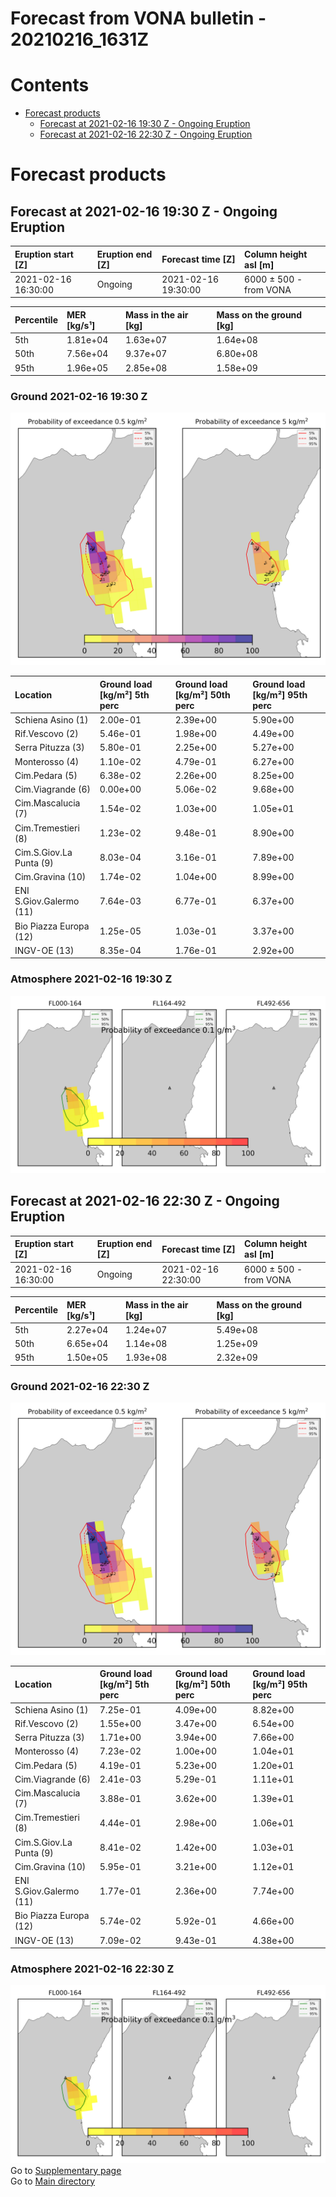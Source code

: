 
Forecast from VONA bulletin - 20210216_1631Z
============================================

Contents
========

* [Forecast products](#forecast-products)
	* [Forecast at 2021-02-16 19:30 Z - Ongoing Eruption](#forecast-at-2021-02-16-1930-z---ongoing-eruption)
	* [Forecast at 2021-02-16 22:30 Z - Ongoing Eruption](#forecast-at-2021-02-16-2230-z---ongoing-eruption)

# Forecast products

## Forecast at 2021-02-16 19:30 Z - Ongoing Eruption
  

|Eruption start [Z]|Eruption end [Z]|Forecast time [Z]|Column height asl [m]|
| :--- | :--- | :--- | :--- |
|2021-02-16 16:30:00|Ongoing|2021-02-16 19:30:00|6000 ± 500 - from VONA|
  
  

|Percentile|MER [kg/s¹]|Mass in the air [kg]|Mass on the ground [kg]|
| :--- | :--- | :--- | :--- |
|5th|1.81e+04|1.63e+07|1.64e+08|
|50th|7.56e+04|9.37e+07|6.80e+08|
|95th|1.96e+05|2.85e+08|1.58e+09|
  

### Ground 2021-02-16 19:30 Z
  
![](./figures/probability_grd_2021_02_16_1930_scenario_1_1.png)  
  
  
  
  
  
  
  
  
  
  
  
  

|Location|Ground load [kg/m²] 5th perc|Ground load [kg/m²] 50th perc|Ground load [kg/m²] 95th perc|
| :--- | :--- | :--- | :--- |
|Schiena Asino (1)|2.00e-01|2.39e+00|5.90e+00|
|Rif.Vescovo (2)|5.46e-01|1.98e+00|4.49e+00|
|Serra Pituzza (3)|5.80e-01|2.25e+00|5.27e+00|
|Monterosso (4)|1.10e-02|4.79e-01|6.27e+00|
|Cim.Pedara (5)|6.38e-02|2.26e+00|8.25e+00|
|Cim.Viagrande (6)|0.00e+00|5.06e-02|9.68e+00|
|Cim.Mascalucia (7)|1.54e-02|1.03e+00|1.05e+01|
|Cim.Tremestieri (8)|1.23e-02|9.48e-01|8.90e+00|
|Cim.S.Giov.La Punta (9)|8.03e-04|3.16e-01|7.89e+00|
|Cim.Gravina (10)|1.74e-02|1.04e+00|8.99e+00|
|ENI S.Giov.Galermo (11)|7.64e-03|6.77e-01|6.37e+00|
|Bio Piazza Europa (12)|1.25e-05|1.03e-01|3.37e+00|
|INGV-OE (13)|8.35e-04|1.76e-01|2.92e+00|
  

### Atmosphere 2021-02-16 19:30 Z
  
![](./figures/probability_air_2021_02_16_1930_scenario_1_conclev_1_1.png)
## Forecast at 2021-02-16 22:30 Z - Ongoing Eruption
  

|Eruption start [Z]|Eruption end [Z]|Forecast time [Z]|Column height asl [m]|
| :--- | :--- | :--- | :--- |
|2021-02-16 16:30:00|Ongoing|2021-02-16 22:30:00|6000 ± 500 - from VONA|
  
  

|Percentile|MER [kg/s¹]|Mass in the air [kg]|Mass on the ground [kg]|
| :--- | :--- | :--- | :--- |
|5th|2.27e+04|1.24e+07|5.49e+08|
|50th|6.65e+04|1.14e+08|1.25e+09|
|95th|1.50e+05|1.93e+08|2.32e+09|
  

### Ground 2021-02-16 22:30 Z
  
![](./figures/probability_grd_2021_02_16_2230_scenario_1_2.png)  
  
  
  
  
  
  
  
  
  
  
  
  

|Location|Ground load [kg/m²] 5th perc|Ground load [kg/m²] 50th perc|Ground load [kg/m²] 95th perc|
| :--- | :--- | :--- | :--- |
|Schiena Asino (1)|7.25e-01|4.09e+00|8.82e+00|
|Rif.Vescovo (2)|1.55e+00|3.47e+00|6.54e+00|
|Serra Pituzza (3)|1.71e+00|3.94e+00|7.66e+00|
|Monterosso (4)|7.23e-02|1.00e+00|1.04e+01|
|Cim.Pedara (5)|4.19e-01|5.23e+00|1.20e+01|
|Cim.Viagrande (6)|2.41e-03|5.29e-01|1.11e+01|
|Cim.Mascalucia (7)|3.88e-01|3.62e+00|1.39e+01|
|Cim.Tremestieri (8)|4.44e-01|2.98e+00|1.06e+01|
|Cim.S.Giov.La Punta (9)|8.41e-02|1.42e+00|1.03e+01|
|Cim.Gravina (10)|5.95e-01|3.21e+00|1.12e+01|
|ENI S.Giov.Galermo (11)|1.77e-01|2.36e+00|7.74e+00|
|Bio Piazza Europa (12)|5.74e-02|5.92e-01|4.66e+00|
|INGV-OE (13)|7.09e-02|9.43e-01|4.38e+00|
  

### Atmosphere 2021-02-16 22:30 Z
  
![](./figures/probability_air_2021_02_16_2230_scenario_1_conclev_1_2.png)  
Go to [Supplementary page](Supplementary_page.md)  
Go to [Main directory](https://github.com/federicapardini/Real_time_ash_forecast)